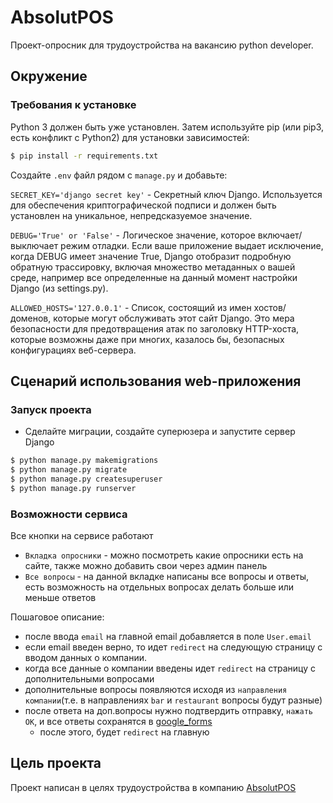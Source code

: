# AbsolutPOS

Проект-опросник для трудоустройства на вакансию python developer.

## Окружение

### Требования к установке

Python 3 должен быть уже установлен. Затем используйте pip (или pip3, есть конфликт с Python2) для установки
зависимостей:

```bash
$ pip install -r requirements.txt
``` 

Создайте `.env` файл рядом с `manage.py` и добавьте:

`SECRET_KEY='django secret key'` - Секретный ключ Django. Используется для обеспечения криптографической подписи и
должен быть установлен на уникальное, непредсказуемое значение.

`DEBUG='True' or 'False'` - Логическое значение, которое включает/выключает режим отладки. Если ваше приложение выдает
исключение, когда DEBUG имеет значение True, Django отобразит подробную обратную трассировку, включая множество
метаданных о вашей среде, например все определенные на данный момент настройки Django (из settings.py).

`ALLOWED_HOSTS='127.0.0.1'` - Список, состоящий из имен хостов/доменов, которые могут обслуживать этот сайт Django. Это
мера безопасности для предотвращения атак по заголовку HTTP-хоста, которые возможны даже при многих, казалось бы,
безопасных конфигурациях веб-сервера.

## Сценарий использования web-приложения

### Запуск проекта

- Сделайте миграции, создайте суперюзера и запустите сервер Django

```bash
$ python manage.py makemigrations
$ python manage.py migrate
$ python manage.py createsuperuser
$ python manage.py runserver
```

### Возможности сервиса

Все кнопки на сервисе работают

- `Вкладка опросники` - можно посмотреть какие опросники есть на сайте, также можно добавить свои через админ панель
- `Все вопросы` - на данной вкладке написаны все вопросы и ответы, есть возможность на отдельных вопросах делать больше
  или меньше ответов

Пошаговое описание:

- после ввода `email` на главной email добавляется в поле `User.email`
- если email введен верно, то идет `redirect` на следующую страницу с вводом данных о компании.
- когда все данные о компании введены идет `redirect` на страницу с дополнительными вопросами
- дополнительные вопросы появляются исходя из `направления компании`(т.е. в направлениях `bar` и `restaurant` вопросы
  будут разные)
- после ответа на доп.вопросы нужно подтвердить отправку, `нажать ОК`, и все ответы сохранятся
  в [google_forms](https://docs.google.com/forms/d/e/1FAIpQLSeW9h5sClsw1B7Mkum_Q7P6R5ewcGs1K5oCU9cSuhykTC51MA/viewform)
  - после этого, будет `redirect` на главную

## Цель проекта

Проект написан в целях трудоустройства в компанию [AbsolutPOS](https://www.absolut.ru/)